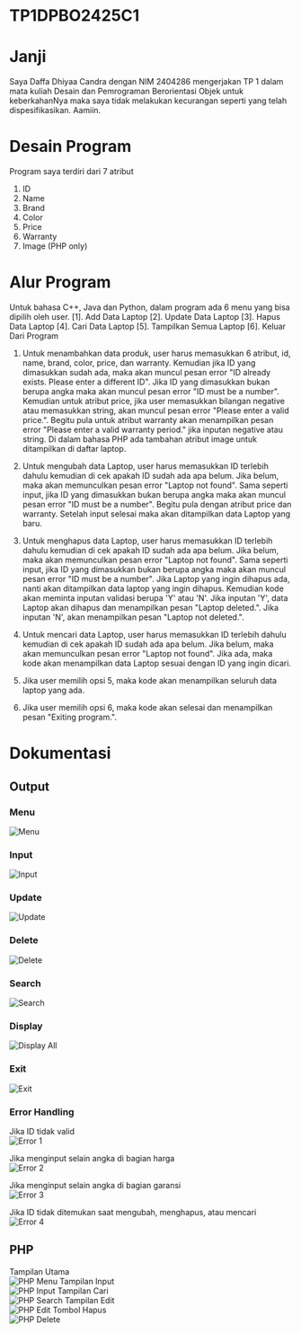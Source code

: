 # TP1DPBO2425C1

# Janji
Saya Daffa Dhiyaa Candra dengan NIM 2404286 mengerjakan 
TP 1 dalam mata kuliah Desain dan Pemrograman
Berorientasi Objek untuk keberkahanNya maka saya tidak 
melakukan kecurangan seperti yang telah dispesifikasikan. Aamiin.

# Desain Program
Program saya terdiri dari 7 atribut
1. ID
2. Name
3. Brand
4. Color
5. Price
6. Warranty
7. Image (PHP only)

# Alur Program
Untuk bahasa C++, Java dan Python, dalam program ada 6 menu yang bisa dipilih oleh user.
[1]. Add Data Laptop
[2]. Update Data Laptop
[3]. Hapus Data Laptop
[4]. Cari Data Laptop
[5]. Tampilkan Semua Laptop
[6]. Keluar Dari Program

1. Untuk menambahkan data produk, user harus memasukkan 6 atribut, id, name, brand, color, price, dan warranty. Kemudian jika ID yang dimasukkan sudah ada, maka akan muncul pesan error "ID already exists. Please enter a different ID". Jika ID yang dimasukkan bukan berupa angka maka akan muncul pesan error "ID must be a number". Kemudian untuk atribut price, jika user memasukkan bilangan negative atau memasukkan string, akan muncul pesan error "Please enter a valid price.". Begitu pula untuk atribut warranty akan menampilkan pesan error "Please enter a valid warranty period." jika inputan negative atau string. Di dalam bahasa PHP ada tambahan atribut image untuk ditampilkan di daftar laptop.

2. Untuk mengubah data Laptop, user harus memasukkan ID terlebih dahulu kemudian di cek apakah ID sudah ada apa belum. Jika belum, maka akan memunculkan pesan error "Laptop not found". Sama seperti input, jika ID yang dimasukkan bukan berupa angka maka akan muncul pesan error "ID must be a number". Begitu pula dengan atribut price dan warranty. Setelah input selesai maka akan ditampilkan data Laptop yang baru.

3. Untuk menghapus data Laptop, user harus memasukkan ID terlebih dahulu kemudian di cek apakah ID sudah ada apa belum. Jika belum, maka akan memunculkan pesan error "Laptop not found". Sama seperti input, jika ID yang dimasukkan bukan berupa angka maka akan muncul pesan error "ID must be a number". Jika Laptop yang ingin dihapus ada, nanti akan ditampilkan data laptop yang ingin dihapus. Kemudian kode akan meminta inputan validasi berupa 'Y' atau 'N'. Jika inputan 'Y', data Laptop akan dihapus dan menampilkan pesan "Laptop deleted.". Jika inputan 'N', akan menampilkan pesan "Laptop not deleted.".

4. Untuk mencari data Laptop, user harus memasukkan ID terlebih dahulu kemudian di cek apakah ID sudah ada apa belum. Jika belum, maka akan memunculkan pesan error "Laptop not found". Jika ada, maka kode akan menampilkan data Laptop sesuai dengan ID yang ingin dicari.

5. Jika user memilih opsi 5, maka kode akan menampilkan seluruh data laptop yang ada.

6. Jika user memilih opsi 6, maka kode akan selesai dan menampilkan pesan "Exiting program.".

# Dokumentasi

## Output
### Menu
![Menu](Dokumentasi/Cpp%20Menu.png)
### Input
![Input](Dokumentasi/Cpp%20Input.png)
### Update
![Update](Dokumentasi/Cpp%20Update.png)
### Delete
![Delete](Dokumentasi/Cpp%20Delete.png)
### Search
![Search](Dokumentasi/Cpp%20Search.png)
### Display
![Display All](Dokumentasi/Cpp%20Display%20All.png)
### Exit
![Exit](Dokumentasi/Cpp%20Exit.png)

### Error Handling
Jika ID tidak valid  
![Error 1](Dokumentasi/Cpp%20Error%201.png)  

Jika menginput selain angka di bagian harga  
![Error 2](Dokumentasi/Cpp%20Error%202.png)  

Jika menginput selain angka di bagian garansi  
![Error 3](Dokumentasi/Cpp%20Error%203.png)  

Jika ID tidak ditemukan saat mengubah, menghapus, atau mencari  
![Error 4](Dokumentasi/Cpp%20Error%204.png)  


## PHP
Tampilan Utama  
![PHP Menu](Dokumentasi/PHP%20Menu.png)
Tampilan Input  
![PHP Input](Dokumentasi/PHP%20Input.png)
Tampilan Cari  
![PHP Search](Dokumentasi/PHP%20Search.png)
Tampilan Edit  
![PHP Edit](Dokumentasi/PHP%20edit.png)
Tombol Hapus  
![PHP Delete](Dokumentasi/PHP%20Delete.png)
